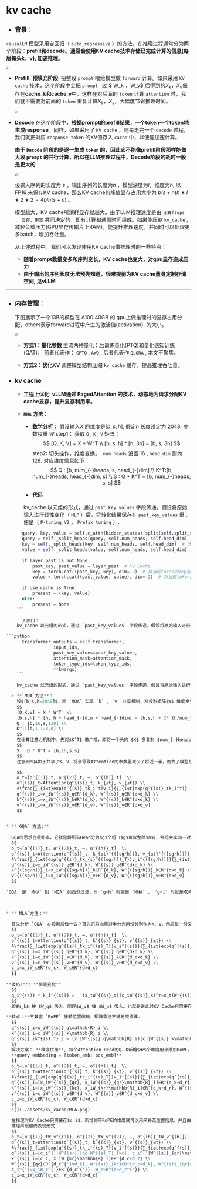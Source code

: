 #                               **kv cache**
* ### 背景：

`causalLM` 模型采用自回归（ `auto_regressive` ）的方法，在推理过程通常分为两个阶段：**prefill和decode**。**通常会使用KV cache技术存储已完成计算的信息(每层每头k，v), 加速推理**。

  <img src="./assets/kv_cache/kv_cache.png" style="zoom: 35%; " />

  + **Prefill**:
    **预填充阶段**: 把整段 `prompt` 喂给模型做 `forward` 计算。如果采用 `KV cache` 技术，这个阶段中会把 `prompt ` 过 $ W_k $，$W_v$  后得到的$X_k$，$X_v$​ 保存在**cache_k和cache_v**中，这样在对后面的 `token` 计算 `attention` 时，我们就不需要对前面的 `token` 重复计算$X_k$，$X_v$，大幅度节省推理时间。

    <img src="./assets/kv_cache/prefill.png" style="zoom:45%;" />

  + **Decode**
    在这个阶段中，**根据prompt的prefill结果，一个token一个token地生成response**。同样，如果采用了 `KV cache` ，则每走完一个 `decode` 过程，我们就把对应 `response token` 的KV值存入 `cache` 中，以便能加速计算。

    **由于 `Decode` 阶段的是逐一生成 `token` 的，因此它不能像prefill阶段那样能做大段 `prompt` 的并行计算，所以在LLM推理过程中，Decode阶段的耗时一般是更大的**

    <img src="./assets/kv_cache/decoder.png" style="zoom:50%;" />

    设输入序列的长度为 $s$ ，输出序列的长度为$n$ ，模型深度为$l$，维度为$h$, 以 FP16 来保存KV cache，那么KV cache的峰值显存占用大小为 $b(s+n)h∗l∗2∗2=4blh(s+n)$ 。

    模型越大，KV cache所消耗显存就越大。由于LLM推理速度是由 `计算flops` ， `显存、带宽` 共同决定的，即有计算和通信时间组成。如果能压缩 `kv_cache` , 减轻负载压力(GPU显存传输片上RAM)，能提升推理速度，并同时可以处理更多batch，增加吞吐量。

    从上述过程中，我们可以发现使用KV cache做推理时的一些特点：

    - **随着prompt数量变多和序列变长，KV cache也变大，对gpu显存造成压力**
    - **由于输出的序列长度无法预先知道，很难提前为KV cache量身定制存储空间, 见vLLM**

  ******

* ### 内存管理：

  下图展示了一个13B的模型在 A100 40GB 的 gpu上做推理时的显存占用分配，others表示forward过程中产生的激活值(activation）的大小。

  <img src="./assets/kv_cache/A100.png" style="zoom:50%; " />

  + **方式1：量化参数**
    主流两种量化：后训练量化(PTQ)和量化感知训练(QAT)， 前者代表作： `GPTQ` , `AWQ` , 后者代表作 `QLORA` ,  本文不聚焦。

  + **方式2：优化KV**
    调整模型结构压缩 `kv_cache` 缓存，提高推理吞吐量。

* ### kv cache

  + **工程上优化**: **vLLM通过 PagedAttention 的技术，动态地为请求分配KV cache显存，提升显存利用率。**

  + **`MHA` 方法**：

    - **数学分析**：
      假设输入$X$ 的维度是$[b,s,h]$,  假定$h$ 长度设定为 2048. 参数权重 $W$
      step1： 获取 `Q` , `K` , `V` 矩阵：
      $$
      [Q, K, V] = X * W^T  \\
      [b, s, h] * [h, 3h] = [b, s, 3h]
      $$
      step2:  切头操作，维度变换。
      ​ `num_heads` 设置 16 , `head_dim` 则为 128. 对应维度信息如下：
      $$
      Q : [b, num_{-}heads, s, head_{-}dim] \\
      K^T:[b, num_{-}heads, head_{-}dim, s] \\
      S : Q * K^T = [b, num_{-}heads, s, s]
      $$

    - **代码**

    kv_cache 以元组的形式，通过 `past_key_values` 字段传递。假设将原始输入进行线性变化（ `MLP` ）后，将转化结果保存在 `past_key_values` 里 , 便是（ `P-tuning V2` ， `Prefix_tuning` ）.

```python
      query, key, value = self.c_attn(hidden_states).split(self.split_size, dim=2)
      query = self._split_heads(query, self.num_heads, self.head_dim)  # 当前token对应的query
      key = self._split_heads(key, self.num_heads, self.head_dim)  # 当前token对应的key
      value = self._split_heads(value, self.num_heads, self.head_dim)  # 当前token对应的value
      
      if layer_past is not None:
          past_key, past_value = layer_past  # KV Cache
          key = torch.cat((past_key, key), dim=-2)  # 将当前token的key与历史的K拼接
          value = torch.cat((past_value, value), dim=-2)  # 将当前token的value与历史的V拼接
      
      if use_cache is True: 
          present = (key, value)     
      else:
          present = None
    ```

      入参口：
    kv_cache 以元组的形式，通过 `past_key_values` 字段传递。假设将原始输入进行线性变化（ `MLP` ）后，将转化结果保存在 `past_key_values` 里 , 便是（ `P-tuning V2` ， `Prefix_tuning` ）.

```python
      transformer_outputs = self.transformer(
                  input_ids,
                  past_key_values=past_key_values,
                  attention_mask=attention_mask,
                  token_type_ids=token_type_ids,
                  **kwargs)
    ```

    kv_cache 以元组的形式，通过 `past_key_values` 字段传递。假设将原始输入进行线性变化（ `MLP` ）后，将转化结果保存在 `past_key_values` 里 , 便是（ `P-tuning V2` ， `Prefix_tuning` ）.

  + **`MQA`方法**：
    设$[b,s,h=2048]$，而 `MQA` 实现 `k` , `v` 共享机制，及投影矩阵$W$ 维度发生变化。
    $$
    [Q,K,V] = X * W^T  \\
    [b,s,h] * [h, h + head_{-}dim + head_{-}dim] = [b,s,h + 2* (h/num_{-}heads)] \\
    Q : [b,16,s,128] \\
    K^T:[b,1,128,s] \\
    $$
    在计算注意力机制中，先对$K^T$ 做广播，即将一个头的 $K$ 多复制 $num_{-}heads$ 块。 
    $$
    S : Q * K^T = [b,16,s,s]
    $$
    注意到MQA由于共享了K、V，将会导致Attention的参数量减少了将近一半，而为了模型总参数量的不变，通常会相应地增大FFN/GLU的规模，这也能弥补一部分效果损失。

    $$
    o_t=[o^{(1)}_t, o^{(2)}_t, ⋯, o^{(h)}_t]  \\
    o^{(s)}_t=Attention(q^{(s)}_t, k_{≤t}, v_{≤t}) \\
    ≜\frac{∑_{i≤t}exp(q^{(s)}_tk_i^⊤)v_i}{∑_{i≤t}exp(q^{(s)}_tk_i^⊤)}   \\
    q^{(s)}_i=x_iW^{(s)}_q∈R^{d_k}, W^{(s)}_q∈R^{d×d_k} \\
    k^{(s)}_i=x_iW^{(s)}_k∈R^{d_k}, W^{(s)}_k∈R^{d×d_k} \\
    v^{(s)}_i=x_iW^{(s)}_v∈R^{d_v}, W^{(s)}_v∈R^{d×d_v}
    $$

  
* **`GQA` 方法:** 
  
  GQA的思想也很朴素，它就是将所有Head分为$g$个组（$g$可以整除$ℎ$），每组共享同一对K、V，用数学公式表示为:
  $$
  o_t=[o^{(1)}_t, o^{(2)}_t, ⋯, o^{(h)}_t]  \\
  o^{(s)}_t=Attention(q^{(s)}_t, k_{≤t}^{([sg/h])}, v_{≤t}^{([sg/h])}) \\
  ≜\frac{∑_{i≤t}exp(q^{(s)}_tk_{i}^{([sg/h])_T})v_i^{([sg/h])}}{∑_{i≤t}exp(q^{(s)}_tk_i^{([sg/h])_T})}   \\
  q^{(s)}_i=x_iW^{(s)}_q∈R^{d_k}, W^{(s)}_q∈R^{d×d_k} \\
  k^{([sg/h])}_i=x_iW^{([sg/h])}_k∈R^{d_k}, W^{([sg/h])}_k∈R^{d×d_k} \\
  v^{([sg/h])}_i=x_iW^{([sg/h])}_v∈R^{d_v}, W^{([sg/h])}_v∈R^{d×d_v}
  $$
  
`GQA` 是 `MHA` 到 `MQA` 的自然过渡，当 `g=h` 时就是 `MHA` ， `g=1` 时就是MQA，当 `1<g<h` 时，它只将KV Cache压缩到 `g/h` ，压缩率不如 `MQA` ，但同时也提供了更大的自由度，效果上更有保证。

    

* **`MLA`方法：**
  
  首先分析 `GQA` 在投影后做什么？首先它将向量对半分为两份分别作为K、V，然后每一份又均分为  𝑔 份，每一份复制 ℎ/𝑔 次，以此来“凑”够 h 个Attention Head所需要的K、V。  由于分割、复制都是简单的线性变换，所以 `MLA` 的想法是将这些简单的线性变换换成一般的线性变换，以增强模型的能力。即：通过不同的投影矩阵再次让所有的K、V Head都变得各不相同。
  $$
  o_t=[o^{(1)}_t, o^{(2)}_t, ⋯, o^{(h)}_t]  \\
  o^{(s)}_t=Attention(q^{(s)}_t, k^{(s)}_{≤t}, v^{(s)}_{≤t}) \\
  ≜\frac{∑_{i≤t}exp(q^{(s)}_tk_i^{(s)_T})v_i^{(s)}}{∑_{i≤t}exp(q^{(s)}_tk_i^{(s)_T})}   \\
  q^{(s)}_i=x_iW^{(s)}_q∈R^{d_k}, W^{(s)}_q∈R^{d×d_k} \\
  k^{(s)}_i=c_iW^{(s)}_k∈R^{d_k}, W^{(s)}_k∈R^{d_c×d_k} \\
  v^{(s)}_i=c_iW^{(s)}_v∈R^{d_v}, W^{(s)}_v∈R^{d_c×d_v} \\
  c_i=x_iW_c∈R^{d_c}, W_c∈R^{d×d_c}
  $$
  
**技巧1**: **恒等变化**
  $$
  q_i^{(s)} * k_i^{(s)T} =   (x_tW^{(s)}_q)(c_iW^{(s)}_k)^⊤=x_t(W^{(s)}_q. W^{(s)T}_{k})c^⊤_i
  $$
  即$W_k$ 被 $W_q$ 吸入，同理$W_v$ 被 $W_o$ 吸入。也就是说此时KV Cache只需要存下所有的$c_i$就行，而不至于存下所有的$k_i^{(s)}$, $v_i^{(s)}$。 其实就是通过低秩分解，压缩KV Cache，通过不同的投影矩阵相当于增强了GQA的能力。

**缺点：**不兼容 `RoPE` 旋转位置编码，矩阵乘法不满足交换律.
  $$
  q^{(s)}_i=x_iW^{(s)}_q\mathbb{R}_i \\
  k^{(s)}_i=c_iW^{(s)}_k\mathbb{R}_i \\
  q^{(s)}_ik^{(s)_T}_j = (x_iW^{(s)}_q\mathbb{R}_i)(c_jW^{(s)}_k\mathbb{R}_j)^T = x_i(W^{(s)}_q\mathbb{R}_{i-j}k^{(s)_T})c_i^T
  $$
  解决方案： **维度拼接**, 每个Attention Head的Q、K新增$𝑑𝑟$个维度用来添加RoPE，其中K新增的维度每个Head共享：
  **query embbeding = [token_emb; pos_emb]**
  $$
  o_t=[o^{(1)}_t, o^{(2)}_t, ⋯, o^{(h)}_t]  \\
  o^{(s)}_t=Attention(q^{(s)}_t, k^{(s)}_{≤t}, v^{(s)}_{≤t}) \\
  ≜\frac{∑_{i≤t}exp(q^{(s)}_tk_i^{(s)_T})v_i^{(s)}}{∑_{i≤t}exp(q^{(s)}_tk_i^{(s)_T})}   \\
  q^{(s)}_i=[x_iW^{(s)}_{qc}, x_iW^{(s)}_{qr}\mathbb{R}_i]∈R^{d_k+d_r}, W^{(s)}_{qc}∈R^{d×d_k}, W^{(s)}_{qr}∈R^{d×d_r}\\
  k^{(s)}_i=[x_iW^{(s)}_{kc}, x_iW_{kr}\mathbb{R}_i]∈R^{d_k+d_r}, W^{(s)}_{kc}∈R^{d×d_k}, W^{(s)}_{kr}∈R^{d×d_r} \\
  v^{(s)}_i=c_iW^{(s)}_v∈R^{d_v}, W^{(s)}_v∈R^{d_c×d_v} \\
  c_i=x_iW_c∈R^{d_c}, W_c∈R^{d×d_c}
  $$
  ![](./assets/kv_cache/MLA.png)

  在推理时KV Cache只需要存$c_i$，新增的带RoPE的维度就可以用来补充位置信息，并且由于所有Head共享，所以也就只有在K Cache这里增加了$d_r$个维度。
  推理阶段最终表现形式：
  $$
  o_t=[o^{(1)}_tW_v^{(1)}, o^{(2)}_tW_v^{(2)}, ⋯, o^{(h)}_tW_v^{(h)}]  \\
  o^{(s)}_t=Attention(q^{(s)}_t, k^{(s)}_{≤t}, v^{(s)}_{≤t}) \\
  ≜\frac{∑_{i≤t}exp(q^{(s)}_tk_i^{(s)_T})v_i^{(s)}}{∑_{i≤t}exp(q^{(s)}_tk_i^{(s)_T})}   \\
  q^{(s)}_i=[c_i^{'}W^{(s)}_{qc}W^{(s)_T}_{kc}, c_i^{'}W^{(s)}_{qr}\mathbb{R}_i]∈R^{d_c+d_r} \\
  k^{(s)}_i=[c_i, x_iW_{kr}\mathbb{R}_i]∈R^{d_c+d_r} \\
  W^{(s)}_{qc}∈R^{d_c^{'}×d_k}, W^{(s)}_{kc}∈R^{d_c×d_k}, W^{(s)}_{qr}∈R^{d_c^{'}×d_r}, W_{kr}∈R^{d×d_r} \\
  c_i^{'}=x_iW_c^{'}∈R^{d_c^{'}}, W_c∈R^{d×d_c^{'}} \\
  c_i=x_iW_c∈R^{d_c}, W_c∈R^{d×d_c}
  $$

  
